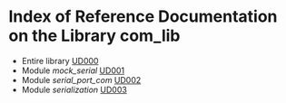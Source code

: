 # Index of Reference Documentation on the Library com_lib

* Entire library [UD000](./UD000_com_lib_reference.md)
* Module *mock_serial* [UD001](./UD001_mock_serial_reference.md)
* Module *serial_port_com* [UD002](./UD002_serial_port_com_reference.md)
* Module *serialization* [UD003](./UD003_serialization_reference.md)

